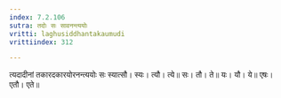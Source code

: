 ```yaml
---
index: 7.2.106
sutra: तदोः सः सावनन्त्ययोः
vritti: laghusiddhantakaumudi
vrittiindex: 312

---
```

त्यदादीनां तकारदकारयोरनन्त्ययोः सः स्यात्सौ। स्यः। त्यौ। त्ये॥ सः। तौ। ते॥ यः। यौ। ये॥ एषः। एतौ। एते॥